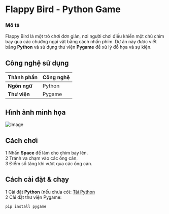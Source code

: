 #  Flappy Bird - Python Game  
###  Mô tả  
Flappy Bird là một trò chơi đơn giản, nơi người chơi điều khiển một chú chim bay qua các chướng ngại vật bằng cách nhấn phím. Dự án này được viết bằng **Python** và sử dụng thư viện **Pygame** để xử lý đồ họa và sự kiện.

##  Công nghệ sử dụng  
| Thành phần | Công nghệ |
|------------|------------|
| **Ngôn ngữ** | Python |
| **Thư viện** | Pygame |

##  Hình ảnh minh họa  
![Image](https://github.com/user-attachments/assets/b9bfd859-303f-4686-8b00-0fa667d87d79)

##  Cách chơi  
1️ Nhấn **Space** để làm cho chim bay lên.  
2️ Tránh va chạm vào các ống cản.  
3️ Điểm số tăng khi vượt qua các ống cản.  

##  Cách cài đặt & chạy  
1️ Cài đặt **Python** (nếu chưa có): [Tải Python](https://www.python.org/downloads/)  
2️ Cài đặt thư viện Pygame:  
```sh
pip install pygame

